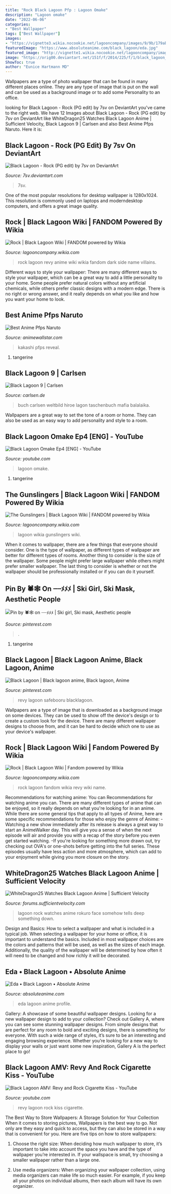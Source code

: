 ```yaml
---
title: "Rock Black Lagoon Pfp : Lagoon Omake"
description: "Lagoon omake"
date: "2022-06-06"
categories:
- "Best Wallpaper"
tags: ["Best Wallpaper"]
images:
- "https://vignette3.wikia.nocookie.net/lagooncompany/images/9/9b/179abe05-s.jpg/revision/latest?cb=20140606063342"
featuredImage: "https://www.absoluteanime.com/black_lagoon/eda.jpg"
featured_image: "http://vignette1.wikia.nocookie.net/lagooncompany/images/b/b2/51246.jpg/revision/latest?cb=20140606063026"
image: "https://orig00.deviantart.net/151f/f/2014/225/f/1/black_lagoon___rock__pg_edit__by_deepinthefire-d7v1mqr.jpg"
ShowToc: true
author: "Eunice Hartmann MD"
---
```





Wallpapers are a type of photo wallpaper that can be found in many different places online. They are any type of image that is put on the wall and can be used as a background image or to add some Personality to an office.

	

		
looking for Black Lagoon - Rock (PG edit) by 7sv on DeviantArt you've came to the right web. We have 12 Images about Black Lagoon - Rock (PG edit) by 7sv on DeviantArt like WhiteDragon25 Watches Black Lagoon Anime | Sufficient Velocity, Black Lagoon 9 | Carlsen and also Best Anime Pfps Naruto. Here it is:
		
    
## Black Lagoon - Rock (PG Edit) By 7sv On DeviantArt

<img loading=lazy src="https://orig00.deviantart.net/151f/f/2014/225/f/1/black_lagoon___rock__pg_edit__by_deepinthefire-d7v1mqr.jpg" onerror="this.onerror=null;this.src='https://tse2.mm.bing.net/th?id=OIP.ee4bZEBt2QA2hMbaiWM6OgHaHV&amp;pid=15.1';" alt="Black Lagoon - Rock (PG edit) by 7sv on DeviantArt">

_Source: 7sv.deviantart.com_

>7sv. 

	

One of the most popular resolutions for desktop wallpaper is 1280x1024. This resolution is commonly used on laptops and moderndesktop computers, and offers a great image quality.

    
## Rock | Black Lagoon Wiki | FANDOM Powered By Wikia

<img loading=lazy src="https://vignette3.wikia.nocookie.net/lagooncompany/images/9/9b/179abe05-s.jpg/revision/latest?cb=20140606063342" onerror="this.onerror=null;this.src='https://tse4.mm.bing.net/th?id=OIP.HHHvtSRkp4CzpCrRfz2AuAHaEK&amp;pid=15.1';" alt="Rock | Black Lagoon Wiki | FANDOM powered by Wikia">

_Source: lagooncompany.wikia.com_

>rock lagoon revy anime wiki wikia fandom dark side name villains. 

	

Different ways to style your wallpaper:
There are many different ways to style your wallpaper, which can be a great way to add a little personality to your home. Some people prefer natural colors without any artificial chemicals, while others prefer classic designs with a modern edge. There is no right or wrong answer, and it really depends on what you like and how you want your home to look.

    
## Best Anime Pfps Naruto

<img loading=lazy src="https://i.pinimg.com/736x/e2/43/74/e2437462b8ff428ecc676f7bf5b8e50e.jpg" onerror="this.onerror=null;this.src='https://tse3.mm.bing.net/th?id=OIP.jyodeZPriUHxOp_zqW0DOwHaHa&amp;pid=15.1';" alt="Best Anime Pfps Naruto">

_Source: animewallstar.com_

>kakashi pfps reveal. 

	

1. tangerine 

    
## Black Lagoon 9 | Carlsen

<img loading=lazy src="https://www.carlsen.de/sites/default/files/produkt/cover/black-lagoon-9_0.jpg" onerror="this.onerror=null;this.src='https://tse1.mm.bing.net/th?id=OIP.Vkd2-k1f22MX906PMULVUQHaLK&amp;pid=15.1';" alt="Black Lagoon 9 | Carlsen">

_Source: carlsen.de_

>buch carlsen weltbild hiroe lagon taschenbuch mafia balalaika. 

	

Wallpapers are a great way to set the tone of a room or home. They can also be used as an easy way to add personality and style to a room.

    
## Black Lagoon Omake Ep4 [ENG] - YouTube

<img loading=lazy src="https://i.ytimg.com/vi/ESUYGeM9lAI/maxresdefault.jpg" onerror="this.onerror=null;this.src='https://tse2.mm.bing.net/th?id=OIP.JPQO_SIA3RXlPaFR5SBMrgHaEK&amp;pid=15.1';" alt="Black Lagoon Omake Ep4 [ENG] - YouTube">

_Source: youtube.com_

>lagoon omake. 

	

1. tangerine 

    
## The Gunslingers | Black Lagoon Wiki | FANDOM Powered By Wikia

<img loading=lazy src="https://vignette.wikia.nocookie.net/lagooncompany/images/b/b4/Black_Lagoon_The_Second_Barrage_e12.jpg/revision/latest?cb=20130716095116" onerror="this.onerror=null;this.src='https://tse1.mm.bing.net/th?id=OIP.tYdv2wVwzNYD2Qo0iYeIkQHaEK&amp;pid=15.1';" alt="The Gunslingers | Black Lagoon Wiki | FANDOM powered by Wikia">

_Source: lagooncompany.wikia.com_

>lagoon wikia gunslingers wiki. 

	

When it comes to wallpaper, there are a few things that everyone should consider. One is the type of wallpaper, as different types of wallpaper are better for different types of rooms. Another thing to consider is the size of the wallpaper. Some people might prefer large wallpaper while others might prefer smaller wallpaper. The last thing to consider is whether or not the wallpaper should be professionally installed or if you can do it yourself.

    
## Pin By 🕷🕸 On ┈┈ﾒﾒﾒ | Ski Girl, Ski Mask, Aesthetic People

<img loading=lazy src="https://i.pinimg.com/736x/1c/70/88/1c7088c8d40184ab76e8583f6081b1f4.jpg" onerror="this.onerror=null;this.src='https://tse2.mm.bing.net/th?id=OIP.N4McLk7byN62iPOAa960TwHaHU&amp;pid=15.1';" alt="Pin by 🕷🕸 on ┈┈ﾒﾒﾒ | Ski girl, Ski mask, Aesthetic people">

_Source: pinterest.com_

>. 

	

1. tangerine 

    
## Black Lagoon | Black Lagoon Anime, Black Lagoon, Anime

<img loading=lazy src="https://i.pinimg.com/736x/4e/bb/a1/4ebba1d3dd451e4ac56f6458de712b76.jpg" onerror="this.onerror=null;this.src='https://tse4.mm.bing.net/th?id=OIP.NYXxSF-8vELXsU0u0tkL6wHaHn&amp;pid=15.1';" alt="Black Lagoon | Black lagoon anime, Black lagoon, Anime">

_Source: pinterest.com_

>revy lagoon safebooru blacklagoon. 

	

Wallpapers are a type of image that is downloaded as a background image on some devices. They can be used to show off the device's design or to create a custom look for the device. There are many different wallpaper designs to choose from, and it can be hard to decide which one to use as your device's wallpaper.

    
## Rock | Black Lagoon Wiki | Fandom Powered By Wikia

<img loading=lazy src="http://vignette1.wikia.nocookie.net/lagooncompany/images/b/b2/51246.jpg/revision/latest?cb=20140606063026" onerror="this.onerror=null;this.src='https://tse1.mm.bing.net/th?id=OIP.UjL1vrXEHyuQdtcHsEel9wHaKd&amp;pid=15.1';" alt="Rock | Black Lagoon Wiki | Fandom powered by Wikia">

_Source: lagooncompany.wikia.com_

>rock lagoon fandom wikia revy wiki name. 

	

Recommendations for watching anime: You can
Recommendations for watching anime you can. There are many different types of anime that can be enjoyed, so it really depends on what you're looking for in an anime. While there are some general tips that apply to all types of Anime, here are some specific recommendations for those who enjoy the genre of Anime: 
-Watching a new show immediately after its release is always a great way to start an AnimeWalker day. This will give you a sense of when the next episode will air and provide you with a recap of the story before you even get started watching. 
-If you're looking for something more drawn out, try checking out OVA's or one-shots before getting into the full series. These episodes usually have less action and more atmosphere, which can add to your enjoyment while giving you more closure on the story.

    
## WhiteDragon25 Watches Black Lagoon Anime | Sufficient Velocity

<img loading=lazy src="http://3.bp.blogspot.com/-s4e3OCky9i8/UDeTV9PrO_I/AAAAAAAAAUA/4RuWELVU_cI/s1600/Black+Lagoon+rock.png" onerror="this.onerror=null;this.src='https://tse2.mm.bing.net/th?id=OIP.7eOwCV-6TEa_3xIGgf_BUgHaEo&amp;pid=15.1';" alt="WhiteDragon25 Watches Black Lagoon Anime | Sufficient Velocity">

_Source: forums.sufficientvelocity.com_

>lagoon rock watches anime rokuro face somehow tells deep something down. 

	

Design and Basics: How to select a wallpaper and what is included in a typical job.
When selecting a wallpaper for your home or office, it is important to understand the basics. Included in most wallpaper choices are the colors and patterns that will be used, as well as the sizes of each image. Additionally, the quality of the wallpaper will be determined by how often it will need to be changed and how richly it will be decorated.

    
## Eda • Black Lagoon • Absolute Anime

<img loading=lazy src="https://www.absoluteanime.com/black_lagoon/eda.jpg" onerror="this.onerror=null;this.src='https://tse3.mm.bing.net/th?id=OIP.r01Cm0HdG7Z4idHGqQNaXQAAAA&amp;pid=15.1';" alt="Eda • Black Lagoon • Absolute Anime">

_Source: absoluteanime.com_

>eda lagoon anime profile. 

	

Gallery: A showcase of some beautiful wallpaper designs.
Looking for a new wallpaper design to add to your collection? Check out Gallery A, where you can see some stunning wallpaper designs. From simple designs that are perfect for any room to bold and exciting designs, there is something for everyone. With such a wide range of styles, it’s sure to be an interesting and engaging browsing experience. Whether you’re looking for a new way to display your walls or just want some new inspiration, Gallery A is the perfect place to go!





	
	
    
## Black Lagoon AMV: Revy And Rock Cigarette Kiss - YouTube

<img loading=lazy src="http://i1.ytimg.com/vi/NPna0aeM6sI/hqdefault.jpg" onerror="this.onerror=null;this.src='https://tse3.mm.bing.net/th?id=OIP.MxdkcyUTqsgnLTVrJYuVqgHaFj&amp;pid=15.1';" alt="Black Lagoon AMV: Revy and Rock Cigarette Kiss - YouTube">

_Source: youtube.com_

>revy lagoon rock kiss cigarette. 

	

The Best Way to Store Wallpapers: A Storage Solution for Your Collection
When it comes to storing pictures, Wallpapers is the best way to go. Not only are they easy and quick to access, but they can also be stored in a way that is convenient for you. Here are five tips on how to store wallpapers:
1) Choose the right size: When deciding how much wallpaper to store, it’s important to take into account the space you have and the type of wallpaper you’re interested in. If your wallspace is small, try choosing a smaller wallpaper rather than a large one.

2) Use media organizers: When organizing your wallpaper collection, using media organizers can make life so much easier. For example, if you keep all your photos on individual albums, then each album will have its own organizer.

